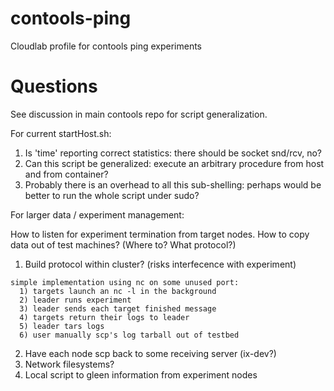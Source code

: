 # contools-ping

Cloudlab profile for contools ping experiments

# Questions

See discussion in main contools repo for script generalization.



For current startHost.sh:
  1) Is 'time' reporting correct statistics: there should be socket snd/rcv, no?
  2) Can this script be generalized: execute an arbitrary procedure from
      host and from container?
  3) Probably there is an overhead to all this sub-shelling:
     perhaps would be better to run the whole script under sudo?


For larger data / experiment management:

How to listen for experiment termination from target nodes.
How to copy data out of test machines? (Where to? What protocol?)

  1) Build protocol within cluster? (risks interfecence with experiment)

    simple implementation using nc on some unused port:
      1) targets launch an nc -l in the background
      2) leader runs experiment
      3) leader sends each target finished message
      4) targets return their logs to leader
      5) leader tars logs
      6) user manually scp's log tarball out of testbed

  2) Have each node scp back to some receiving server (ix-dev?)
  3) Network filesystems?
  4) Local script to gleen information from experiment nodes


